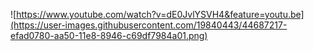 ![https://www.youtube.com/watch?v=dE0JvlYSVH4&feature=youtu.be](https://user-images.githubusercontent.com/19840443/44687217-efad0780-aa50-11e8-8946-c69df7984a01.png)
